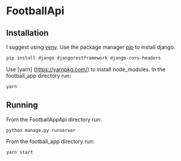 # FootballApi

## Installation

I suggest using [venv](https://docs.python.org/3/library/venv.html).
Use the package manager [pip](https://pip.pypa.io/en/stable/) to install django.

```bash
pip install django djangorestframework django-cors-headers
```

Use [yarn] (https://yarnpkg.com/) to install node_modules.
In the football_app directory run:
```bash
yarn
```

## Running

From the FootballAppApi directory run:
```bash
python manage.py runserver
```

From the football_app directory run:
```bash
yarn start
```
